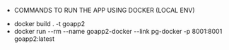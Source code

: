 * COMMANDS TO RUN THE APP USING DOCKER (LOCAL ENV)
- docker build . -t goapp2
- docker run --rm --name goapp2-docker --link pg-docker -p 8001:8001 goapp2:latest
